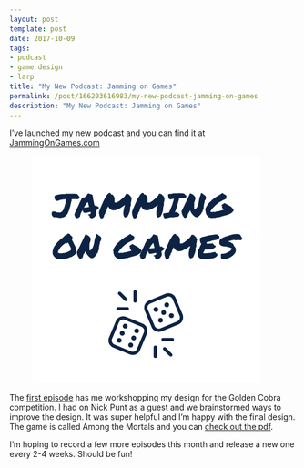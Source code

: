 ```yaml
---
layout: post
template: post
date: 2017-10-09
tags:
- podcast
- game design
- larp
title: "My New Podcast: Jamming on Games"
permalink: /post/166203616983/my-new-podcast-jamming-on-games
description: "My New Podcast: Jamming on Games"
---
```

<p>I’ve launched my new podcast and you can find it at <a href="http://www.jammingongames.com/">JammingOnGames.com</a></p><figure class="tmblr-full" data-orig-height="400" data-orig-width="400"><img src="/images/2b0729c2d1b19af005fce4dac40ff6ac5382eb579a06f607180be2d44301c739.png" data-orig-height="400" data-orig-width="400"></figure><p>The <a href="http://www.jammingongames.com/e/3586a37579ad9a/">first episode</a>&nbsp;has me workshopping my design for the Golden Cobra competition. I had on Nick Punt as a guest and we brainstormed ways to improve the design. It was super helpful and I’m happy with the final design. The game is called Among the Mortals and you can <a href="https://diegeticgames.com/game_files/Among-the-Mortals.pdf">check out the pdf</a>.</p><p>I’m hoping to record a few more episodes this month and release a new one every 2-4 weeks. Should be fun!</p>